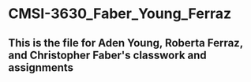 # CMSI-3630_Faber_Young_Ferraz
## This is the file for Aden Young, Roberta Ferraz, and Christopher Faber's classwork and assignments
